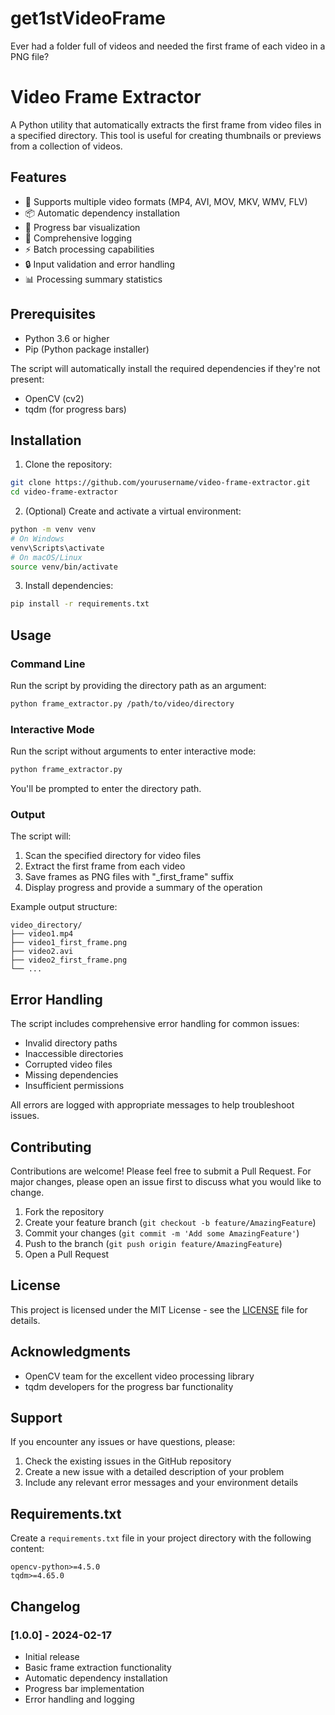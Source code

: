 # get1stVideoFrame
Ever had a folder full of videos and needed the first frame of each video in a PNG file?

# Video Frame Extractor

A Python utility that automatically extracts the first frame from video files in a specified directory. This tool is useful for creating thumbnails or previews from a collection of videos.

## Features

- 🎥 Supports multiple video formats (MP4, AVI, MOV, MKV, WMV, FLV)
- 📦 Automatic dependency installation
- 🚀 Progress bar visualization
- 📝 Comprehensive logging
- ⚡ Batch processing capabilities
- 🔒 Input validation and error handling
- 📊 Processing summary statistics

## Prerequisites

- Python 3.6 or higher
- Pip (Python package installer)

The script will automatically install the required dependencies if they're not present:
- OpenCV (cv2)
- tqdm (for progress bars)

## Installation

1. Clone the repository:
```bash
git clone https://github.com/yourusername/video-frame-extractor.git
cd video-frame-extractor
```

2. (Optional) Create and activate a virtual environment:
```bash
python -m venv venv
# On Windows
venv\Scripts\activate
# On macOS/Linux
source venv/bin/activate
```

3. Install dependencies:
```bash
pip install -r requirements.txt
```

## Usage

### Command Line

Run the script by providing the directory path as an argument:
```bash
python frame_extractor.py /path/to/video/directory
```

### Interactive Mode

Run the script without arguments to enter interactive mode:
```bash
python frame_extractor.py
```
You'll be prompted to enter the directory path.

### Output

The script will:
1. Scan the specified directory for video files
2. Extract the first frame from each video
3. Save frames as PNG files with "_first_frame" suffix
4. Display progress and provide a summary of the operation

Example output structure:
```
video_directory/
├── video1.mp4
├── video1_first_frame.png
├── video2.avi
├── video2_first_frame.png
└── ...
```

## Error Handling

The script includes comprehensive error handling for common issues:
- Invalid directory paths
- Inaccessible directories
- Corrupted video files
- Missing dependencies
- Insufficient permissions

All errors are logged with appropriate messages to help troubleshoot issues.

## Contributing

Contributions are welcome! Please feel free to submit a Pull Request. For major changes, please open an issue first to discuss what you would like to change.

1. Fork the repository
2. Create your feature branch (`git checkout -b feature/AmazingFeature`)
3. Commit your changes (`git commit -m 'Add some AmazingFeature'`)
4. Push to the branch (`git push origin feature/AmazingFeature`)
5. Open a Pull Request

## License

This project is licensed under the MIT License - see the [LICENSE](LICENSE) file for details.

## Acknowledgments

- OpenCV team for the excellent video processing library
- tqdm developers for the progress bar functionality

## Support

If you encounter any issues or have questions, please:
1. Check the existing issues in the GitHub repository
2. Create a new issue with a detailed description of your problem
3. Include any relevant error messages and your environment details

## Requirements.txt

Create a `requirements.txt` file in your project directory with the following content:
```
opencv-python>=4.5.0
tqdm>=4.65.0
```

## Changelog

### [1.0.0] - 2024-02-17
- Initial release
- Basic frame extraction functionality
- Automatic dependency installation
- Progress bar implementation
- Error handling and logging
